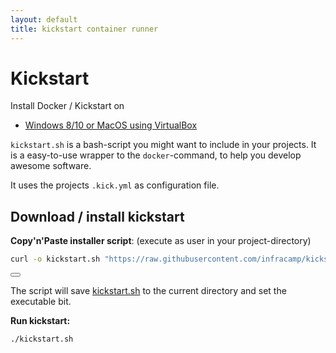 ```yaml
---
layout: default
title: kickstart container runner
---
```

# Kickstart

Install Docker / Kickstart on

- [Windows 8/10 or MacOS using VirtualBox](projects/kickguest-virutalbox/)

`kickstart.sh` is a bash-script you might want to include in your projects. It is
a easy-to-use wrapper to the `docker`-command, to help you develop awesome software.

It uses the projects `.kick.yml` as configuration file.

## Download / install kickstart

**Copy'n'Paste installer script**: (execute as user in your project-directory)

```bash
curl -o kickstart.sh "https://raw.githubusercontent.com/infracamp/kickstart/master/dist/kickstart.sh" && chmod +x kickstart.sh
```
<p id="kickstart-code" style="display:none">
curl -o kickstart.sh "https://raw.githubusercontent.com/infracamp/kickstart/master/dist/kickstart.sh" && chmod +x kickstart.sh
</p>

<button id="kickstart-code-copy" class="btn btn-primary" title="Copy code to clipboard">
    <i class="fas fa-copy"></i>
</button>
<link rel="import" href="/component/copy-paste.html">

The script will save [kickstart.sh](https://raw.githubusercontent.com/infracamp/kickstart/master/dist/kickstart.sh) to the
current directory and set the executable bit.

**Run kickstart:**
```bash
./kickstart.sh
```
